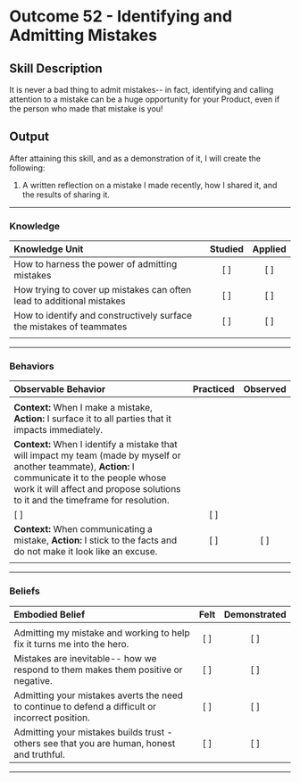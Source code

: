# Outcome 52 - Identifying and Admitting Mistakes

## Skill Description

It is never a bad thing to admit mistakes-- in fact, identifying and calling attention to a mistake can be a huge opportunity for your Product, even if the person who made that mistake is you!

## Output

After attaining this skill, and as a demonstration of it, I will create the following:
1. A written reflection on a mistake I made recently, how I shared it, and the results of sharing it. 

---

### Knowledge

| Knowledge Unit | Studied | Applied |
|:---|:---:|:---:|
| How to harness the power of admitting mistakes | [ ] | [ ] |
| How trying to cover up mistakes can often lead to additional mistakes | [ ] | [ ] |
| How to identify and constructively surface the mistakes of teammates | [ ] | [ ] |
| | | |

---

### Behaviors

| Observable Behavior | Practiced | Observed |
|:---|:---:|:---:|
| | | |
| **Context:** When I make a mistake, **Action:** I surface it to all parties that it impacts immediately.  | | |
| **Context:** When I identify a mistake that will impact my team (made by myself or another teammate), **Action:** I communicate it to the people whose work it will affect and propose solutions to it and the timeframe for resolution. 
 | [ ] | [ ] |
| **Context:** When communicating a mistake, **Action:** I stick to the facts and do not make it look like an excuse. | [ ] | [ ] |
| | | |

---

### Beliefs


| Embodied Belief | Felt | Demonstrated |
|:---|:---:|:---:|
| | | |
| Admitting my mistake and working to help fix it turns me into the hero. | [ ] | [ ] |
| Mistakes are inevitable-- how we respond to them makes them positive or negative. | [ ] | [ ] |
| Admitting your mistakes averts the need to continue to defend a difficult or incorrect position.| [ ] | [ ] |
| Admitting your mistakes builds trust - others see that you are human, honest and truthful.| [ ] | [ ] |
---
